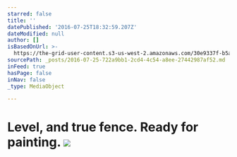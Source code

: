 ```yaml
---
starred: false
title: ''
datePublished: '2016-07-25T18:32:59.207Z'
dateModified: null
author: []
isBasedOnUrl: >-
  https://the-grid-user-content.s3-us-west-2.amazonaws.com/30e9337f-b5ad-40f3-9815-46316b2b2f9d.jpg
sourcePath: _posts/2016-07-25-722a9bb1-2cd4-4c54-a8ee-27442987af52.md
inFeed: true
hasPage: false
inNav: false
_type: MediaObject

---
```

# Level, and true fence. Ready for painting. ![](https://the-grid-user-content.s3-us-west-2.amazonaws.com/30e9337f-b5ad-40f3-9815-46316b2b2f9d.jpg)